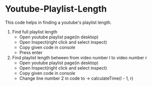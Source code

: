 # Youtube-Playlist-Length
This code helps in finding a youtube's playlist length.
1. Find full playlist length
    - Open youtube playlist page(in desktop)
    - Open Inspect(right click and select inspect)
    - Copy given code in console
    - Press enter
2. Find playlist length between from video number l to video number r
    - Open youtube playlist page(in desktop)
    - Open Inspect(right click and select inspect)
    - Copy given code in console
    - Change line number 2 in code to -> calculateTime(l - 1, r)